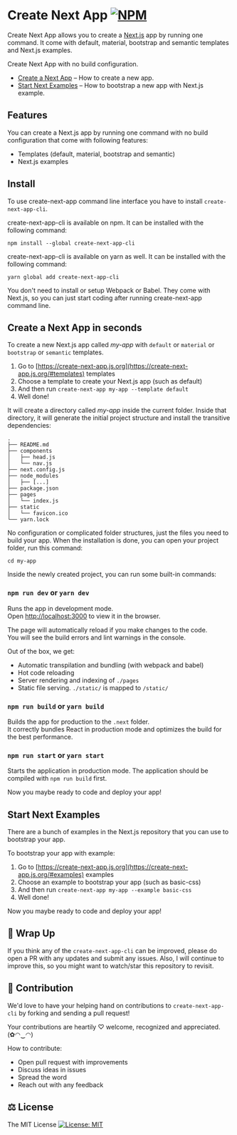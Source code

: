 # Create Next App [![NPM](https://img.shields.io/npm/v/create-next-app-cli.svg)](https://www.npmjs.com/package/create-next-app-cli)

Create Next App allows you to create a [Next.js](https://nextjs.org) app by running one command. It come with default, material, bootstrap and semantic templates and Next.js examples.

Create Next App with no build configuration.

  * [Create a Next App](#create-a-next-app-in-seconds) – How to create a new app.
  * [Start Next Examples](#start-next-examples) – How to bootstrap a new app with Next.js example.

## Features

You can create a Next.js app by running one command with no build configuration that come with following features:

  - Templates (default, material, bootstrap and semantic)
  - Next.js examples

## Install

To use create-next-app command line interface you have to install `create-next-app-cli`.

create-next-app-cli is available on npm. It can be installed with the following command:

```
npm install --global create-next-app-cli
```

create-next-app-cli is available on yarn as well. It can be installed with the following command:

```
yarn global add create-next-app-cli
```

You don't need to install or setup Webpack or Babel. They come with Next.js, so you can just start coding after running create-next-app command line.

## Create a Next App in seconds

To create a new Next.js app called <i>my-app</i> with `default` or `material` or `bootstrap` or `semantic` templates.

1. Go to [https://create-next-app.js.org](https://create-next-app.js.org/#templates) templates
2. Choose a template to create your Next.js app (such as default)
3. And then run `create-next-app my-app --template default`
4. Well done!

It will create a directory called <i>my-app</i> inside the current folder.
Inside that directory, it will generate the initial project structure and install the transitive dependencies:

```
.
├── README.md
├── components
│   ├── head.js
│   └── nav.js
├── next.config.js
├── node_modules
│   ├── [...]
├── package.json
├── pages
│   └── index.js
├── static
│   └── favicon.ico
└── yarn.lock
```

No configuration or complicated folder structures, just the files you need to build your app. When the installation is done, you can open your project folder, run this command:

```
cd my-app
```

Inside the newly created project, you can run some built-in commands:

### `npm run dev` or `yarn dev`

Runs the app in development mode.<br/>
Open [http://localhost:3000](http://localhost:3000) to view it in the browser.

The page will automatically reload if you make changes to the code.<br>
You will see the build errors and lint warnings in the console.

Out of the box, we get:

  - Automatic transpilation and bundling (with webpack and babel)
  - Hot code reloading
  - Server rendering and indexing of `./pages`
  - Static file serving. `./static/` is mapped to `/static/`

### `npm run build` or `yarn build`

Builds the app for production to the `.next` folder.<br/>
It correctly bundles React in production mode and optimizes the build for the best performance.

### `npm run start` or `yarn start`

Starts the application in production mode. The application should be compiled with `npm run build` first.

Now you maybe ready to code and deploy your app!

## Start Next Examples

There are a bunch of examples in the Next.js repository that you can use to bootstrap your app.

To bootstrap your app with example:

1. Go to [https://create-next-app.js.org](https://create-next-app.js.org/#examples) examples
2. Choose an example to bootstrap your app (such as basic-css)
3. And then run `create-next-app my-app --example basic-css`
4. Well done!

Now you maybe ready to code and deploy your app!

<!-- ## User Guide

You can find detailed instructions on using Next.js and many tips in [its documentation](https://nextjs.org/docs/). -->

## 💖 Wrap Up

If you think any of the `create-next-app-cli` can be improved, please do open a PR with any updates and submit any issues. Also, I will continue to improve this, so you might want to watch/star this repository to revisit.

## 🌟 Contribution

We'd love to have your helping hand on contributions to `create-next-app-cli` by forking and sending a pull request!

Your contributions are heartily ♡ welcome, recognized and appreciated. (✿◠‿◠)

How to contribute:

- Open pull request with improvements
- Discuss ideas in issues
- Spread the word
- Reach out with any feedback

## ⚖️ License

The MIT License [![License: MIT](https://img.shields.io/badge/License-MIT-yellow.svg)](https://opensource.org/licenses/MIT)
